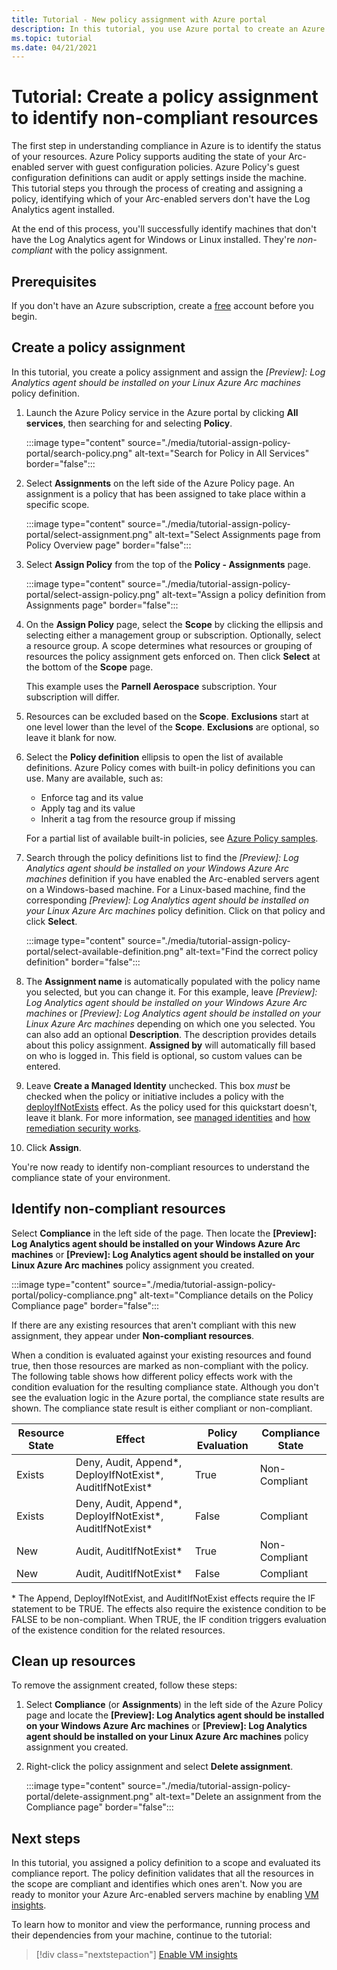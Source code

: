 ```yaml
---
title: Tutorial - New policy assignment with Azure portal
description: In this tutorial, you use Azure portal to create an Azure Policy assignment to identify non-compliant resources.
ms.topic: tutorial
ms.date: 04/21/2021
---
```


# Tutorial: Create a policy assignment to identify non-compliant resources

The first step in understanding compliance in Azure is to identify the status of your resources. Azure Policy supports auditing the state of your Arc-enabled server with guest configuration policies. Azure Policy's guest configuration definitions can audit or apply settings inside the machine. This tutorial steps you through the process of creating and assigning a policy, identifying which of your Arc-enabled servers don't have the Log Analytics agent installed.

At the end of this process, you'll successfully identify machines that don't have the Log Analytics agent for Windows or Linux installed. They're _non-compliant_ with the policy assignment.

## Prerequisites

If you don't have an Azure subscription, create a [free](https://azure.microsoft.com/free/) account
before you begin.

## Create a policy assignment

In this tutorial, you create a policy assignment and assign the _\[Preview]: Log Analytics agent should be installed on your Linux Azure Arc machines_ policy definition.

1. Launch the Azure Policy service in the Azure portal by clicking **All services**, then searching
   for and selecting **Policy**.

   :::image type="content" source="./media/tutorial-assign-policy-portal/search-policy.png" alt-text="Search for Policy in All Services" border="false":::

1. Select **Assignments** on the left side of the Azure Policy page. An assignment is a policy that
   has been assigned to take place within a specific scope.

   :::image type="content" source="./media/tutorial-assign-policy-portal/select-assignment.png" alt-text="Select Assignments page from Policy Overview page" border="false":::

1. Select **Assign Policy** from the top of the **Policy - Assignments** page.

   :::image type="content" source="./media/tutorial-assign-policy-portal/select-assign-policy.png" alt-text="Assign a policy definition from Assignments page" border="false":::

1. On the **Assign Policy** page, select the **Scope** by clicking the ellipsis and selecting either
   a management group or subscription. Optionally, select a resource group. A scope determines what
   resources or grouping of resources the policy assignment gets enforced on. Then click **Select**
   at the bottom of the **Scope** page.

   This example uses the **Parnell Aerospace** subscription. Your subscription will differ.

1. Resources can be excluded based on the **Scope**. **Exclusions** start at one level lower than
   the level of the **Scope**. **Exclusions** are optional, so leave it blank for now.

1. Select the **Policy definition** ellipsis to open the list of available definitions. Azure Policy
   comes with built-in policy definitions you can use. Many are available, such as:

   - Enforce tag and its value
   - Apply tag and its value
   - Inherit a tag from the resource group if missing

   For a partial list of available built-in policies, see [Azure Policy samples](../../../governance/policy/samples/index.md).

1. Search through the policy definitions list to find the _\[Preview]: Log Analytics agent should be installed on your Windows Azure Arc machines_
   definition if you have enabled the Arc-enabled servers agent on a Windows-based machine. For a Linux-based machine, find the corresponding _\[Preview]: Log Analytics agent should be installed on your Linux Azure Arc machines_ policy definition. Click on that policy and click **Select**.

   :::image type="content" source="./media/tutorial-assign-policy-portal/select-available-definition.png" alt-text="Find the correct policy definition" border="false":::

1. The **Assignment name** is automatically populated with the policy name you selected, but you can
   change it. For this example, leave _\[Preview]: Log Analytics agent should be installed on your Windows Azure Arc machines_ or _\[Preview]: Log Analytics agent should be installed on your Linux Azure Arc machines_ depending on which one you selected. You can also add an optional **Description**. The description provides details about this policy assignment.
   **Assigned by** will automatically fill based on who is logged in. This field is optional, so
   custom values can be entered.

1. Leave **Create a Managed Identity** unchecked. This box _must_ be checked when the policy or
   initiative includes a policy with the
   [deployIfNotExists](../../../governance/policy/concepts/effects.md#deployifnotexists) effect. As the policy used for this
   quickstart doesn't, leave it blank. For more information, see
   [managed identities](../../../active-directory/managed-identities-azure-resources/overview.md) and
   [how remediation security works](../../../governance/policy/how-to/remediate-resources.md#how-remediation-security-works).

1. Click **Assign**.

You're now ready to identify non-compliant resources to understand the compliance state of your
environment.

## Identify non-compliant resources

Select **Compliance** in the left side of the page. Then locate the **\[Preview]: Log Analytics agent should be installed on your Windows Azure Arc machines** or **\[Preview]: Log Analytics agent should be installed on your Linux Azure Arc machines** policy assignment you created.

:::image type="content" source="./media/tutorial-assign-policy-portal/policy-compliance.png" alt-text="Compliance details on the Policy Compliance page" border="false":::

If there are any existing resources that aren't compliant with this new assignment, they appear
under **Non-compliant resources**.

When a condition is evaluated against your existing resources and found true, then those resources
are marked as non-compliant with the policy. The following table shows how different policy effects
work with the condition evaluation for the resulting compliance state. Although you don't see the
evaluation logic in the Azure portal, the compliance state results are shown. The compliance state
result is either compliant or non-compliant.

| **Resource State** | **Effect** | **Policy Evaluation** | **Compliance State** |
| --- | --- | --- | --- |
| Exists | Deny, Audit, Append\*, DeployIfNotExist\*, AuditIfNotExist\* | True | Non-Compliant |
| Exists | Deny, Audit, Append\*, DeployIfNotExist\*, AuditIfNotExist\* | False | Compliant |
| New | Audit, AuditIfNotExist\* | True | Non-Compliant |
| New | Audit, AuditIfNotExist\* | False | Compliant |

\* The Append, DeployIfNotExist, and AuditIfNotExist effects require the IF statement to be TRUE.
The effects also require the existence condition to be FALSE to be non-compliant. When TRUE, the IF
condition triggers evaluation of the existence condition for the related resources.

## Clean up resources

To remove the assignment created, follow these steps:

1. Select **Compliance** (or **Assignments**) in the left side of the Azure Policy page and locate
   the **\[Preview]: Log Analytics agent should be installed on your Windows Azure Arc machines** or **\[Preview]: Log Analytics agent should be installed on your Linux Azure Arc machines** policy assignment you created.

1. Right-click the policy assignment and select **Delete assignment**.

   :::image type="content" source="./media/tutorial-assign-policy-portal/delete-assignment.png" alt-text="Delete an assignment from the Compliance page" border="false":::

## Next steps

In this tutorial, you assigned a policy definition to a scope and evaluated its compliance report. The policy definition validates that all the resources in the scope are compliant and identifies which ones aren't. Now you are ready to monitor your Azure Arc-enabled servers machine by enabling [VM insights](../../../azure-monitor/vm/vminsights-overview.md).

To learn how to monitor and view the performance, running process and their dependencies from your machine, continue to the tutorial:

> [!div class="nextstepaction"]
> [Enable VM insights](tutorial-enable-vm-insights.md)